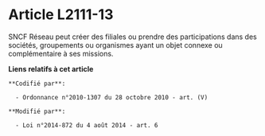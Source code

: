 # Article L2111-13

SNCF Réseau  peut créer des filiales ou prendre des participations dans des sociétés, groupements ou organismes ayant un
objet connexe ou complémentaire à ses missions.

**Liens relatifs à cet article**

	**Codifié par**:

	  - Ordonnance n°2010-1307 du 28 octobre 2010 - art. (V)

	**Modifié par**:

	  - Loi n°2014-872 du 4 août 2014 - art. 6
